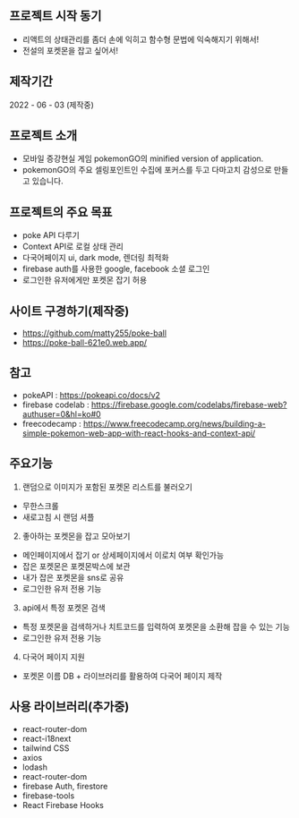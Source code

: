 ## 프로젝트 시작 동기
- 리액트의 상태관리를 좀더 손에 익히고 함수형 문법에 익숙해지기 위해서!
- 전설의 포켓몬을 잡고 싶어서!

## 제작기간
2022 - 06 - 03 (제작중)

## 프로젝트 소개
- 모바일 증강현실 게임 pokemonGO의 minified version of application.
- pokemonGO의 주요 셀링포인트인 수집에 포커스를 두고 다마고치 감성으로 만들고 있습니다.

## 프로젝트의 주요 목표
- poke API 다루기
- Context API로 로컬 상태 관리
- 다국어페이지 ui, dark mode, 렌더링 최적화
- firebase auth를 사용한 google, facebook 소셜 로그인
- 로그인한 유저에게만 포켓몬 잡기 허용

## 사이트 구경하기(제작중)
- https://github.com/matty255/poke-ball
- https://poke-ball-621e0.web.app/

## 참고
- pokeAPI : https://pokeapi.co/docs/v2
- firebase codelab : https://firebase.google.com/codelabs/firebase-web?authuser=0&hl=ko#0
- freecodecamp : https://www.freecodecamp.org/news/building-a-simple-pokemon-web-app-with-react-hooks-and-context-api/

## 주요기능
1. 랜덤으로 이미지가 포함된 포켓몬 리스트를 불러오기
  - 무한스크롤
  - 새로고침 시 랜덤 셔플

2. 좋아하는 포켓몬을 잡고 모아보기
  - 메인페이지에서 잡기 or 상세페이지에서 이로치 여부 확인가능
  - 잡은 포켓몬은 포켓몬박스에 보관
  - 내가 잡은 포켓몬을 sns로 공유
  - 로그인한 유저 전용 기능

3. api에서 특정 포켓몬 검색
  - 특정 포켓몬을 검색하거나 치트코드를 입력하여 포켓몬을 소환해 잡을 수 있는 기능
  - 로그인한 유저 전용 기능
 
4. 다국어 페이지 지원
  - 포켓몬 이름 DB + 라이브러리를 활용하여 다국어 페이지 제작

## 사용 라이브러리(추가중)
- react-router-dom
- react-i18next
- tailwind CSS
- axios
- lodash
- react-router-dom
- firebase Auth, firestore
- firebase-tools
- React Firebase Hooks
